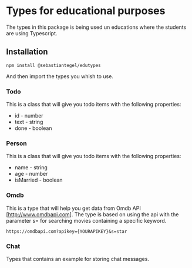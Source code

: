 # Types for educational purposes

The types in this package is being used un educations where the students are using Typescript.

## Installation

```shell
npm install @sebastiantegel/edutypes
```

And then import the types you whish to use.

### Todo

This is a class that will give you todo items with the following properties:

- id - number
- text - string
- done - boolean

### Person

This is a class that will give you todo items with the following properties:

- name - string
- age - number
- isMarried - boolean

### Omdb

This is a type that will help you get data from Omdb API [http://www.omdbapi.com].
The type is based on using the api with the parameter s= for searching movies containing a specific keyword. 

```url
https://omdbapi.com?apikey={YOURAPIKEY}&s=star
```

### Chat

Types that contains an example for storing chat messages.

